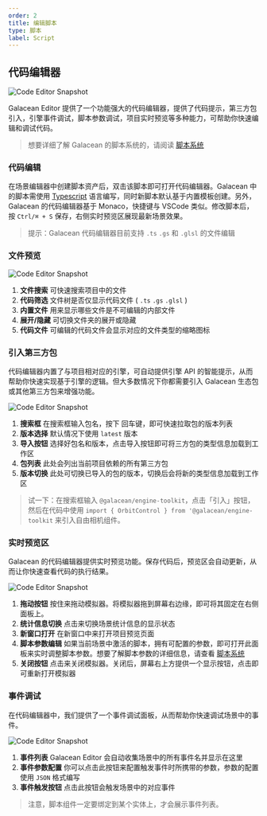 ```yaml
---
order: 2
title: 编辑脚本
type: 脚本
label: Script
---
```


## 代码编辑器

![Code Editor Snapshot](https://mdn.alipayobjects.com/huamei_fvsq9p/afts/img/A*oXB7Q7j8ngMAAAAAAAAAAAAADqiTAQ/original)

Galacean Editor 提供了一个功能强大的代码编辑器，提供了代码提示，第三方包引入，引擎事件调试，脚本参数调试，项目实时预览等多种能力，可帮助你快速编辑和调试代码。

> 想要详细了解 Galacean 的脚本系统的，请阅读 [脚本系统](${docs}script)

### 代码编辑

在场景编辑器中创建脚本资产后，双击该脚本即可打开代码编辑器。Galacean 中的脚本需使用 [Typescript](https://www.typescriptlang.org/) 语言编写，同时新脚本默认基于内置模板创建。另外，Galacean 的代码编辑器基于 Monaco，快捷键与 VSCode 类似。修改脚本后，按 `Ctrl/⌘ + S` 保存，右侧实时预览区展现最新场景效果。

> 提示：Galacean 代码编辑器目前支持 `.ts` `.gs` 和 `.glsl` 的文件编辑

### 文件预览

![Code Editor Snapshot](https://mdn.alipayobjects.com/huamei_fvsq9p/afts/img/A*o51FQa9Uh0MAAAAAAAAAAAAADqiTAQ/original)

1. **文件搜索** 可快速搜索项目中的文件
2. **代码筛选** 文件树是否仅显示代码文件 ( `.ts` `.gs` `.glsl` )
3. **内置文件** 用来显示哪些文件是不可编辑的内部文件
4. **展开/隐藏** 可切换文件夹的展开或隐藏
5. **代码文件** 可编辑的代码文件会显示对应的文件类型的缩略图标

### 引入第三方包

代码编辑器内置了与项目相对应的引擎，可自动提供引擎 API 的智能提示，从而帮助你快速实现基于引擎的逻辑。但大多数情况下你都需要引入 Galacean 生态包或其他第三方包来增强功能。

![Code Editor Snapshot](https://mdn.alipayobjects.com/huamei_fvsq9p/afts/img/A*Nc2MQqOeWxgAAAAAAAAAAAAADqiTAQ/original)

1. **搜索框** 在搜索框输入包名，按下 回车键，即可快速拉取包的版本列表
2. **版本选择** 默认情况下使用 `latest` 版本
3. **导入按钮** 选择好包名和版本，点击导入按钮即可将三方包的类型信息加载到工作区
4. **包列表** 此处会列出当前项目依赖的所有第三方包
5. **版本切换** 此处可切换已导入的包的版本，切换后会将新的类型信息加载到工作区

> 试一下：在搜索框输入 `@galacean/engine-toolkit`，点击「引入」按钮，然后在代码中使用 `import { OrbitControl } from '@galacean/engine-toolkit` 来引入自由相机组件。

### 实时预览区

Galacean 的代码编辑器提供实时预览功能。保存代码后，预览区会自动更新，从而让你快速查看代码的执行结果。

![Code Editor Snapshot](https://mdn.alipayobjects.com/huamei_fvsq9p/afts/img/A*dCHqRIMdHbkAAAAAAAAAAAAADqiTAQ/original)

1. **拖动按钮** 按住来拖动模拟器。将模拟器拖到屏幕右边缘，即可将其固定在右侧面板上。
2. **统计信息切换** 点击来切换场景统计信息的显示状态
3. **新窗口打开** 在新窗口中来打开项目预览页面
4. **脚本参数编辑** 如果当前场景中激活的脚本，拥有可配置的参数，即可打开此面板来实时调整脚本参数。想要了解脚本参数的详细信息，请查看 [脚本系统](${docs}script-attributes)
5. **关闭按钮** 点击来关闭模拟器。关闭后，屏幕右上方提供一个显示按钮，点击即可重新打开模拟器

### 事件调试

在代码编辑器中，我们提供了一个事件调试面板，从而帮助你快速调试场景中的事件。

![Code Editor Snapshot](https://mdn.alipayobjects.com/huamei_fvsq9p/afts/img/A*xtmMT676qvcAAAAAAAAAAAAADqiTAQ/original)

1. **事件列表** Galacean Editor 会自动收集场景中的所有事件名并显示在这里
2. **事件参数配置** 你可以点击此按钮来配置触发事件时所携带的参数，参数的配置使用 `JSON` 格式编写
3. **事件触发按钮** 点击此按钮会触发场景中的对应事件

> 注意，脚本组件一定要绑定到某个实体上，才会展示事件列表。

